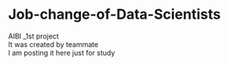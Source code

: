 # Job-change-of-Data-Scientists
AIBI _1st project<br>
It was created by teammate<br>
I am posting it here just for study<br>

